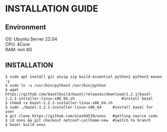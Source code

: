 # INSTALLATION GUIDE

## Environment
OS: Ubuntu Server 22.04 <br>
CPU: 4Core <br>
RAM: min 8G

## INSTALLATION
```
$ sudo apt install git unzip zip build-essential python2 python3 maven -y
$ sudo ln -s /usr/bin/python3 /usr/bin/python
$ wget https://github.com/bazelbuild/bazel/releases/download/1.2.1/bazel-1.2.1-installer-linux-x86_64.sh                     #install bazel
$ chmod +x bazel-1.2.1-installer-linux-x86_64.sh
$ sudo ./bazel-1.2.1-installer-linux-x86_64     #install bazel for user
$ git clone https://github.com/alex94539/onos   #getting source code
$ cd onos && git checkout netconf-callhome-new  #switch to branch
$ bazel build onos
```

